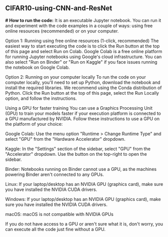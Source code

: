 ## CIFAR10-using-CNN-and-ResNet
**# How to run the code:**
It is an executable Jupyter notebook. You can run it and experiment with the code examples in a couple of ways: using free online resources (recommended) or on your computer.

Option 1: Running using free online resources (1-click, recommended)
The easiest way to start executing the code is to click the Run button at the top of this page and select Run on Colab. Google Colab is a free online platform for running Jupyter notebooks using Google's cloud infrastructure. You can also select "Run on Binder" or "Run on Kaggle" if you face issues running the notebook on Google Colab.

Option 2: Running on your computer locally
To run the code on your computer locally, you'll need to set up Python, download the notebook and install the required libraries. We recommend using the Conda distribution of Python. Click the Run button at the top of this page, select the Run Locally option, and follow the instructions.

Using a GPU for faster training
You can use a Graphics Processing Unit (GPU) to train your models faster if your execution platform is connected to a GPU manufactured by NVIDIA. Follow these instructions to use a GPU on the platform of your choice:

Google Colab: Use the menu option "Runtime > Change Runtime Type" and select "GPU" from the "Hardware Accelerator" dropdown.

Kaggle: In the "Settings" section of the sidebar, select "GPU" from the "Accelerator" dropdown. Use the button on the top-right to open the sidebar.

Binder: Notebooks running on Binder cannot use a GPU, as the machines powering Binder aren't connected to any GPUs.

Linux: If your laptop/desktop has an NVIDIA GPU (graphics card), make sure you have installed the NVIDIA CUDA drivers.

Windows: If your laptop/desktop has an NVIDIA GPU (graphics card), make sure you have installed the NVIDIA CUDA drivers.

macOS: macOS is not compatible with NVIDIA GPUs

If you do not have access to a GPU or aren't sure what it is, don't worry, you can execute all the code just fine without a GPU.
